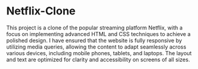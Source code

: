 # Netflix-Clone
This project is a clone of the popular streaming platform Netflix, with a focus on implementing advanced HTML and CSS techniques to achieve a polished design. I have ensured that the website is fully responsive by utilizing media queries, allowing the content to adapt seamlessly across various devices, including mobile phones, tablets, and laptops. The layout and text are optimized for clarity and accessibility on screens of all sizes.
